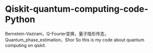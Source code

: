 # Qiskit-quantum-computing-code-Python
Bernstein-Vazirani，Q-Fourier变换，量子隐形传态，Quantum_phase_estimation，Shor
So this is my code about quantum computing on qiskit.
